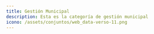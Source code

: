 ```yaml
---
title: Gestión Municipal
description: Esta es la categoría de gestión municipal
icono: /assets/conjuntos/web_data-verso-11.png
---
```

